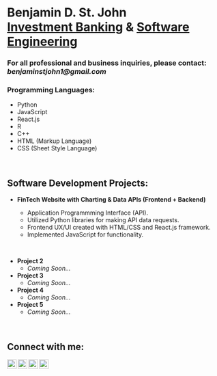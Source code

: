 <h1>Benjamin D. St. John<br>
<a href="https://github.com/sanctusjack">Investment Banking</a> & <a href="https://www.linkedin.com/in/benjamin-st-john-353a85278/">Software Engineering</a></h1>
<h3>For all professional and business inquiries, please contact:<i> benjaminstjohn1@gmail.com</i></h3>





<h3>Programming Languages:</h3>

  - Python
  - JavaScript
  - React.js
  - R
  - C++
  - HTML (Markup Language)
  - CSS (Sheet Style Language)

<br>

<h2>Software Development Projects:</h2>


- <b>FinTech Website with Charting & Data APIs (Frontend + Backend)</b>

  - Application Programmming Interface (API).
  - Utilized Python libraries for making API data requests.
  - Frontend UX/UI created with HTML/CSS and React.js framework.
  - Implemented JavaScript for functionality.
 
<br>

- <b>Project 2</b>
  - <i>Coming Soon...</i>
- <b>Project 3</b>
  - <i>Coming Soon...</i>
- <b>Project 4</b>
  - <i>Coming Soon...</i>
- <b>Project 5</b>
  - <i>Coming Soon...</i>
  
<br>

<h2>Connect with me:</h2>

[<img align="left" alt="BenQuant | YouTube" width="22px" src="https://cdn.jsdelivr.net/npm/simple-icons@v3/icons/youtube.svg" />][youtube]
[<img align="left" alt="BenQuant | Twitter" width="22px" src="https://cdn.jsdelivr.net/npm/simple-icons@v3/icons/twitter.svg" />][twitter]
[<img align="left" alt="BenQuant | LinkedIn" width="22px" src="https://cdn.jsdelivr.net/npm/simple-icons@v3/icons/linkedin.svg" />][linkedin]
[<img align="left" alt="BenQuant | Instagram" width="22px" src="https://cdn.jsdelivr.net/npm/simple-icons@v3/icons/instagram.svg" />][instagram]

[twitter]: https://www.twitter.com/github/
[youtube]: https://www.youtube.com/@GitHub
[instagram]: https://www.instagram.com/benstjohnn/
[linkedin]: https://www.linkedin.com/in/benjamin-st-john-353a85278/
